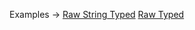 <p class="ExampleLinks">Examples <span class="ExampleLinksTitleSeparator">-></span> <a href="../../examples/raw/raw-string-typed">Raw String Typed</a> <span class="ExampleLinksSeparator"></span> <a href="../../examples/raw/raw-typed">Raw Typed</a></p>
